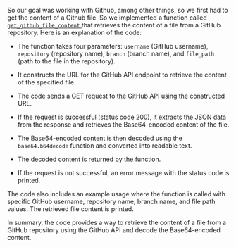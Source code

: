 So our goal was working with Github, among other things, so we first had to get the content of a Github file. So we implemented a function called[ `get_github_file_content` ](https://github.com/HamidrezaRahimian/Github-discussion-reviewer/blob/main/notebooks/Test2.py) that retrieves the content of a file from a GitHub repository. Here is an explanation of the code:

- The function takes four parameters: `username` (GitHub username), `repository` (repository name), `branch` (branch name), and `file_path` (path to the file in the repository).
- It constructs the URL for the GitHub API endpoint to retrieve the content of the specified file.
- The code sends a GET request to the GitHub API using the constructed URL.

- If the request is successful (status code 200), it extracts the JSON data from the response and retrieves the Base64-encoded content 
   of the file.
- The Base64-encoded content is then decoded using the `base64.b64decode` function and converted into readable text.
- The decoded content is returned by the function.
- If the request is not successful, an error message with the status code is printed.

The code also includes an example usage where the function is called with specific GitHub username, repository name, branch name, and file path values. The retrieved file content is printed.

In summary, the code provides a way to retrieve the content of a file from a GitHub repository using the GitHub API and decode the Base64-encoded content.